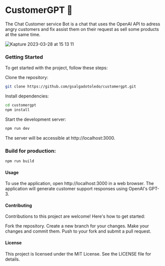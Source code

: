 # CustomerGPT 🤖 

The Chat Customer service Bot is a chat that uses the OpenAI API to adress angry customers and fix assist them on their request as sell some products at the same time.

![Kapture 2023-03-28 at 15 13 11](https://user-images.githubusercontent.com/1288502/228362564-55c573f6-d3da-461f-ba2a-8ea5173df17a.gif)


### Getting Started

To get started with the project, follow these steps:

Clone the repository:

```bash
git clone https://github.com/gsalgadotoledo/customergpt.git
```
Install dependencies:

```bash
cd customergpt
npm install
```
Start the development server:

```bash
npm run dev
```
The server will be accessible at http://localhost:3000.

### Build for production:

```bash
npm run build
```

#### Usage
To use the application, open http://localhost:3000 in a web browser. The application will generate customer support responses using OpenAI's GPT-3.

####  Contributing
Contributions to this project are welcome! Here's how to get started:

Fork the repository.
Create a new branch for your changes.
Make your changes and commit them.
Push to your fork and submit a pull request.

#### License
This project is licensed under the MIT License. See the LICENSE file for details.

